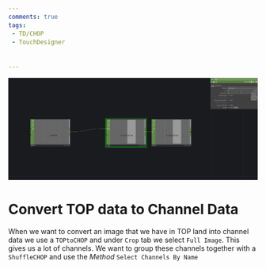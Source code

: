 ```yaml
---
comments: true
tags:
 - TD/CHOP
 - TouchDesigner


---
```


![Let Value Slowly Decrease](../img/LetValueSlowlyDecrease.png)

# Convert TOP data to Channel Data
When we want to convert an image that we have in TOP land into channel data we use a `TOPtoCHOP` and under `Crop` tab we select `Full Image`. This gives us a lot of channels. We want to group these channels together with a `ShuffleCHOP` and use the *Method* `Select Channels By Name`